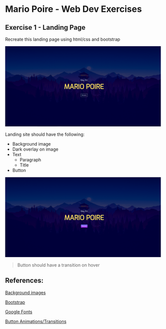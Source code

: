 # Mario Poire - Web Dev Exercises

## Exercise 1 -  Landing Page

Recreate this landing page using html/css and bootstrap

 ![solution](solution/img/solution.PNG)

Landing site should have the following:
* Background image
* Dark overlay on image
* Text
    * Paragraph 
    * Title
* Button

 ![solution-hover](solution/img/solution-hover.PNG)
 
 > Button should have a transition on hover

## References:

 [Background images](https://www.w3schools.com/html/html_images_background.asp)

 [Bootstrap](https://getbootstrap.com/)

 [Google Fonts](https://fonts.google.com/)

 [Button Animations/Transitions](https://www.w3schools.com/howto/howto_css_animate_buttons.asp)